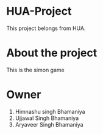 # HUA-Project
This project belongs from HUA.

# About the project
This is the simon game

# Owner
1. Himnashu singh Bhamaniya
2. Ujjawal Singh Bhamaniya
3. Aryaveer Singh Bhamaniya

 
